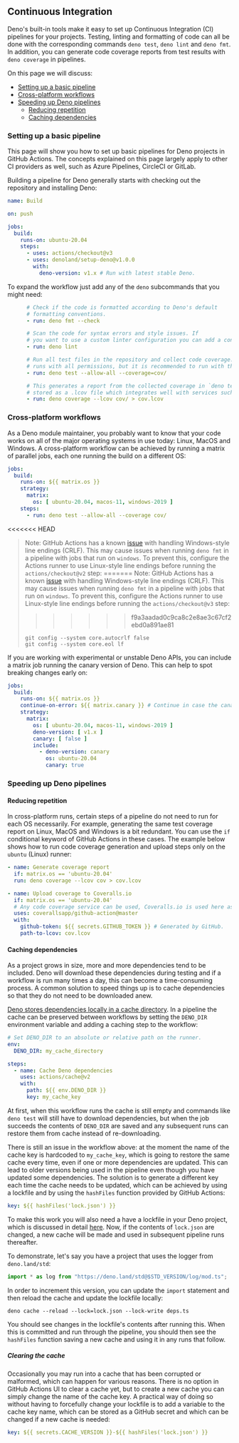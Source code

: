 ## Continuous Integration

Deno's built-in tools make it easy to set up Continuous Integration (CI) pipelines for your projects. Testing, linting
and formatting of code can all be done with the corresponding commands `deno test`, `deno lint` and `deno fmt`. In
addition, you can generate code coverage reports from test results with `deno coverage` in pipelines.

On this page we will discuss:

- [Setting up a basic pipeline](#setting-up-a-basic-pipeline)
- [Cross-platform workflows](#cross-platform-workflows)
- [Speeding up Deno pipelines](#speeding-up-deno-pipelines)
  - [Reducing repetition](#reducing-repetition)
  - [Caching dependencies](#caching-dependencies)

### Setting up a basic pipeline

This page will show you how to set up basic pipelines for Deno projects in GitHub Actions. The concepts explained on
this page largely apply to other CI providers as well, such as Azure Pipelines, CircleCI or GitLab.

Building a pipeline for Deno generally starts with checking out the repository and installing Deno:

```yaml
name: Build

on: push

jobs:
  build:
    runs-on: ubuntu-20.04
    steps:
      - uses: actions/checkout@v3
      - uses: denoland/setup-deno@v1.0.0
        with:
          deno-version: v1.x # Run with latest stable Deno.
```

To expand the workflow just add any of the `deno` subcommands that you might need:

```yaml
      # Check if the code is formatted according to Deno's default
      # formatting conventions.
      - run: deno fmt --check

      # Scan the code for syntax errors and style issues. If
      # you want to use a custom linter configuration you can add a configuration file with --config <myconfig>
      - run: deno lint

      # Run all test files in the repository and collect code coverage. The example
      # runs with all permissions, but it is recommended to run with the minimal permissions your program needs (for example --allow-read).
      - run: deno test --allow-all --coverage=cov/

      # This generates a report from the collected coverage in `deno test --coverage`. It is
      # stored as a .lcov file which integrates well with services such as Codecov, Coveralls and Travis CI.
      - run: deno coverage --lcov cov/ > cov.lcov
```

### Cross-platform workflows

As a Deno module maintainer, you probably want to know that your code works on all of the major operating systems in use
today: Linux, MacOS and Windows. A cross-platform workflow can be achieved by running a matrix of parallel jobs, each
one running the build on a different OS:

```yaml
jobs:
  build:
    runs-on: ${{ matrix.os }}
    strategy:
      matrix:
        os: [ ubuntu-20.04, macos-11, windows-2019 ]
    steps:
      - run: deno test --allow-all --coverage cov/
```

<<<<<<< HEAD
> Note: GitHub Actions has a known [issue](https://github.com/actions/checkout/issues/135) with handling Windows-style
> line endings (CRLF). This may cause issues when running `deno fmt` in a pipeline with jobs that run on `windows`. To
> prevent this, configure the Actions runner to use Linux-style line endings before running the `actions/checkout@v2`
> step:
=======
> Note: GitHub Actions has a known
> [issue](https://github.com/actions/checkout/issues/135) with handling
> Windows-style line endings (CRLF). This may cause issues when running
> `deno fmt` in a pipeline with jobs that run on `windows`. To prevent this,
> configure the Actions runner to use Linux-style line endings before running
> the `actions/checkout@v3` step:
>>>>>>> f9a3aadad0c9ca8c2e8ae3c67cf2ebd0a891ae81
>
> ```
> git config --system core.autocrlf false
> git config --system core.eol lf
> ```

If you are working with experimental or unstable Deno APIs, you can include a matrix job running the canary version of
Deno. This can help to spot breaking changes early on:

```yaml
jobs:
  build:
    runs-on: ${{ matrix.os }}
    continue-on-error: ${{ matrix.canary }} # Continue in case the canary run does not succeed
    strategy:
      matrix:
        os: [ ubuntu-20.04, macos-11, windows-2019 ]
        deno-version: [ v1.x ]
        canary: [ false ]
        include: 
          - deno-version: canary
            os: ubuntu-20.04
            canary: true
```

### Speeding up Deno pipelines

#### Reducing repetition

In cross-platform runs, certain steps of a pipeline do not need to run for each OS necessarily. For example, generating
the same test coverage report on Linux, MacOS and Windows is a bit redundant. You can use the `if` conditional keyword
of GitHub Actions in these cases. The example below shows how to run code coverage generation and upload steps only on
the `ubuntu` (Linux) runner:

```yaml
- name: Generate coverage report
  if: matrix.os == 'ubuntu-20.04'
  run: deno coverage --lcov cov > cov.lcov

- name: Upload coverage to Coveralls.io
  if: matrix.os == 'ubuntu-20.04'
  # Any code coverage service can be used, Coveralls.io is used here as an example.
  uses: coverallsapp/github-action@master
  with:
    github-token: ${{ secrets.GITHUB_TOKEN }} # Generated by GitHub.
    path-to-lcov: cov.lcov
```

#### Caching dependencies

As a project grows in size, more and more dependencies tend to be included. Deno will download these dependencies during
testing and if a workflow is run many times a day, this can become a time-consuming process. A common solution to speed
things up is to cache dependencies so that they do not need to be downloaded anew.

[Deno stores dependencies locally in a cache directory](https://deno.land/manual/linking_to_external_code). In a
pipeline the cache can be preserved between workflows by setting the `DENO_DIR` environment variable and adding a
caching step to the workflow:

```yaml
# Set DENO_DIR to an absolute or relative path on the runner.
env:
  DENO_DIR: my_cache_directory

steps:
  - name: Cache Deno dependencies 
    uses: actions/cache@v2
    with:
      path: ${{ env.DENO_DIR }}
      key: my_cache_key
```

At first, when this workflow runs the cache is still empty and commands like `deno test` will still have to download
dependencies, but when the job succeeds the contents of `DENO_DIR` are saved and any subsequent runs can restore them
from cache instead of re-downloading.

There is still an issue in the workflow above: at the moment the name of the cache key is hardcoded to `my_cache_key`,
which is going to restore the same cache every time, even if one or more dependencies are updated. This can lead to
older versions being used in the pipeline even though you have updated some dependencies. The solution is to generate a
different key each time the cache needs to be updated, which can be achieved by using a lockfile and by using the
`hashFiles` function provided by GitHub Actions:

```yaml
key: ${{ hashFiles('lock.json') }}
```

To make this work you will also need a have a lockfile in your Deno project, which is discussed in detail
[here](./linking_to_external_code/integrity_checking.md). Now, if the contents of `lock.json` are changed, a new cache
will be made and used in subsequent pipeline runs thereafter.

To demonstrate, let's say you have a project that uses the logger from `deno.land/std`:

```ts
import * as log from "https://deno.land/std@$STD_VERSION/log/mod.ts";
```

In order to increment this version, you can update the `import` statement and then reload the cache and update the
lockfile locally:

```
deno cache --reload --lock=lock.json --lock-write deps.ts
```

You should see changes in the lockfile's contents after running this. When this is committed and run through the
pipeline, you should then see the `hashFiles` function saving a new cache and using it in any runs that follow.

##### Clearing the cache

Occasionally you may run into a cache that has been corrupted or malformed, which can happen for various reasons. There
is no option in GitHub Actions UI to clear a cache yet, but to create a new cache you can simply change the name of the
cache key. A practical way of doing so without having to forcefully change your lockfile is to add a variable to the
cache key name, which can be stored as a GitHub secret and which can be changed if a new cache is needed:

```yaml
key: ${{ secrets.CACHE_VERSION }}-${{ hashFiles('lock.json') }}
```
